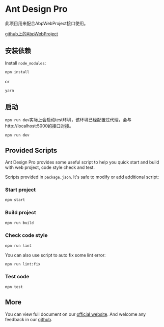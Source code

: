 # Ant Design Pro

此项目用来配合AbpWebProject接口使用。

[github上的AbpWebProject](https://github.com/chen1tian/AbpWebProject)

## 安装依赖
Install `node_modules`:

```bash
npm install
```

or

```bash
yarn
```

## 启动

`npm run dev`实际上会启动test环境，该环境已经配置过代理，会与http://localhost:5000的接口对接。

```
npm run dev
```

## Provided Scripts

Ant Design Pro provides some useful script to help you quick start and build with web project, code style check and test.

Scripts provided in `package.json`. It's safe to modify or add additional script:

### Start project

```bash
npm start
```

### Build project

```bash
npm run build
```

### Check code style

```bash
npm run lint
```

You can also use script to auto fix some lint error:

```bash
npm run lint:fix
```

### Test code

```bash
npm test
```

## More

You can view full document on our [official website](https://pro.ant.design). And welcome any feedback in our [github](https://github.com/ant-design/ant-design-pro).
